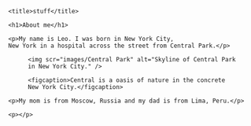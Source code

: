 <!DOCTYPE html>

<html>

  <head>

    <title>stuff</title>

  </head>
  
  <body>
  
    <h1>About me</h1>

    <p>My name is Leo. I was born in New York City,
	New York in a hospital across the street from Central Park.</p>
	
  <figure>
  
	<img scr="images/Central Park" alt="Skyline of Central Park in New York City." />
	
	<figcaption>Central is a oasis of nature in the concrete New York City.</figcaption>
	
  </figure>
  
	<p>My mom is from Moscow, Russia and my dad is from Lima, Peru.</p>
    
	<p></p>
	
  </body>

</html>
